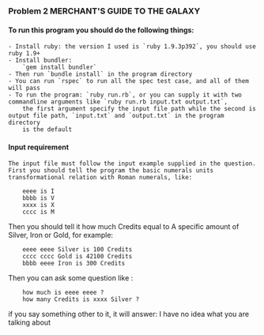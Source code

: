 ### Problem 2 MERCHANT'S GUIDE TO THE GALAXY

#### To run this program you should do the following things:
	- Install ruby: the version I used is `ruby 1.9.3p392`, you should use ruby 1.9+
	- Install bundler:
		`gem install bundler`
	- Then run `bundle install` in the program directory
	- You can run `rspec` to run all the spec test case, and all of them will pass
	- To run the program: `ruby run.rb`, or you can supply it with two commandline arguments like `ruby run.rb input.txt output.txt`, 
		the first argument specify the input file path while the second is output file path, `input.txt` and `output.txt` in the program directory
		is the default
#### Input requirement
	The input file must follow the input example supplied in the question.
	First you should tell the program the basic numerals units transformational relation with Roman numerals, like:
		
		eeee is I
		bbbb is V
		xxxx is X
		cccc is M

  Then you should tell it how much Credits equal to A specific amount of Silver, Iron or Gold, for example: 

		eeee eeee Silver is 100 Credits
		cccc cccc Gold is 42100 Credits
		bbbb eeee Iron is 300 Credits
	
  Then you can ask some question like :

		how much is eeee eeee ?
		how many Credits is xxxx Silver ?
	
  if you say something other to it, it will answer: I have no idea what you are talking about
	











